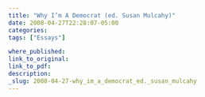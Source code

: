 ```yaml
---
title: "Why I’m A Democrat (ed. Susan Mulcahy)"
date: 2008-04-27T22:28:07-05:00
categories: 
tags: ["Essays"]

where_published:
link_to_original:
link_to_pdf:
description:
_slug: 2008-04-27-why_im_a_democrat_ed._susan_mulcahy
---
```

